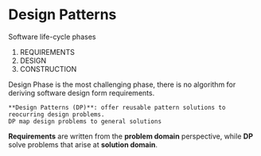 # Design Patterns

Software life-cycle phases

1. REQUIREMENTS
2. DESIGN
3. CONSTRUCTION

Design Phase is the most challenging phase, there is no algorithm for deriving software design form requirements.

	**Design Patterns (DP)**: offer reusable pattern solutions to reocurring design problems.
	DP map design problems to general solutions


**Requirements** are written from the **problem domain** perspective, while **DP** solve problems that arise at **solution domain**.


